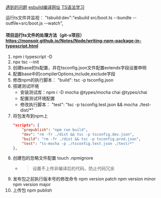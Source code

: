 [遇到的问题](./Questions.md)
[esbuild编译网址](https://esbuild.github.io/content-types/)
[TS语法学习](./notes_ts.md)

运行ts文件并监视： "tsbuild:dev":"esbuild src/boot.ts --bundle --outfile=src/boot.js --watch",


#### 项目运行ts文件的处理方法（git-v项目）https://monsoir.github.io/Notes/Node/writing-npm-package-in-typescript.html
1. npm i typescript -D
2. npx tsc --init
3. 创建base的ts配置，并在tsconfig.json文件配置extends字段设置申明
4. 配置base中的compilerOptions,include,exclude字段
5. 修改npm的执行脚本： "build": tsc -p tsconfig.json
6. 搭建测试环境
   - 安装测试库：npm i -D mocha @types/mocha chai @types/chai
   - 配置测试环境配置
   - 修改执行脚本： "test": "tsc -p tsconfig.test.json && mocha ./test-dist/*"
7. 将包发布到npm上
    ```json
    "scripts": {
        "prepublish": "npm run build",
        "dev": "rm -fr ./dist && tsc -p tsconfig.dev.json",
        "build": "rm -fr ./dist && tsc -p tsconfig.prod.json",
        "test": "ts-mocha -p ./tsconfig.test.json ./test/*"
    },
    ```
8. 创建包的忽略文件配置
touch .npmignore
    - > 设置不上传非编译后的代码，防止代码冗余
9. 发布包之前执行版本号的修改命令
    npm version patch
    npm version minor
    npm version major
10. 上传包
    npm publish
